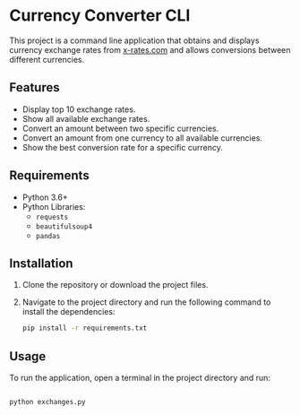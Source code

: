 # Currency Converter CLI

This project is a command line application that obtains and displays currency exchange rates from [x-rates.com](https://www.x-rates.com/) and allows conversions between different currencies.

## Features

- Display top 10 exchange rates.
- Show all available exchange rates.
- Convert an amount between two specific currencies.
- Convert an amount from one currency to all available currencies.
- Show the best conversion rate for a specific currency.

## Requirements

- Python 3.6+
- Python Libraries:
  - `requests`
  - `beautifulsoup4`
  - `pandas`

## Installation

1. Clone the repository or download the project files.
2. Navigate to the project directory and run the following command to install the dependencies:

    ```bash
    pip install -r requirements.txt
    ```

## Usage

To run the application, open a terminal in the project directory and run:

```bash

python exchanges.py
